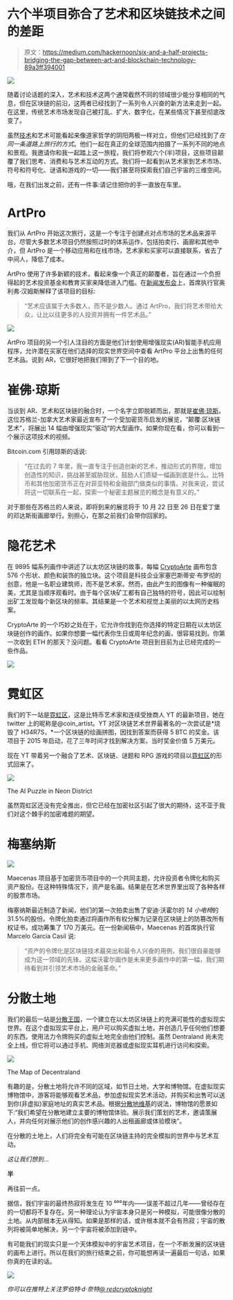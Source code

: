 # 六个半项目弥合了艺术和区块链技术之间的差距

> 原文：<https://medium.com/hackernoon/six-and-a-half-projects-bridging-the-gap-between-art-and-blockchain-technology-89a3ff394001>

![](img/f15615434f7fad6136227d0975557f35.png)

随着讨论话题的深入，艺术和技术这两个通常截然不同的领域很少能分享相同的气息，但在区块链的前沿，这两者已经找到了一系列令人兴奋的新方法来走到一起。在这里，传统艺术市场发现自己被打乱、扩大、数字化，在某些情况下甚至彻底改变了。

虽然[技术](https://hackernoon.com/tagged/technology)和艺术可能看起来像道家哲学的阴阳两极一样对立，但他们已经找到了*在同一条道路上旅行的方式*。他们一起在真正的全球范围内拍摄了一系列不同的地点和景观。我邀请你和我一起踏上这一旅程，我们将参观六个(半)项目，这些项目颠覆了我们思考、消费和与艺术互动的方式。我们将一起看到从艺术家到艺术市场、符号和符号化、谜语和游戏的一切——我们甚至将探索我们自己宇宙的三维空间。

哦，在我们出发之前，还有一件事:请记住把你的手一直放在车里。

# ArtPro

我们从 ArtPro 开始这次旅行，这是一个专注于创建点对点市场的艺术品来源平台。尽管大多数艺术项目仍然按照过时的体系运作，包括拍卖行、画廊和其他中介，但 ArtPro 是一个移动应用和在线市场，艺术家和买家可以直接联系，省去了中间人，降低了成本。

ArtPro 使用了许多新颖的技术，看起来像一个真正的颠覆者，旨在通过一个负担得起的艺术投资基金和教育买家来降低进入门槛。在[新闻发布会](https://bitscreener.com/news/artpro-unveils-crowdsale-bringing-art-to-the-masses)上，首席执行官奥利弗·汉姆斯解释了该项目的目标:

> “艺术应该属于大多数人，而不是少数人。通过 ArtPro，我们将艺术带给大众，让比以往更多的人投资并拥有一件艺术品。”

![](img/d87b671acf38c156955acae5ce78673c.png)

ArtPro 项目的另一个引人注目的方面是他们计划使用增强现实(AR)智能手机应用程序，允许潜在买家在他们选择的现实世界空间中查看 ArtPro 平台上出售的任何艺术品。说到 AR，它很好地把我们带到了下一个目的地。

# 崔佛·琼斯

当谈到 AR、艺术和区块链的融合时，一个名字立即脱颖而出，那就是[崔佛·琼斯](https://www.trevorjonesart.com)。这位苏格兰-加拿大艺术家最近宣布了一个受加密货币启发的展览，“颠覆:区块链艺术”，将展出 14 幅由增强现实“驱动”的大型画作。如果你现在看，你可以看到一个展示这项技术的视频。

Bitcoin.com 引用琼斯的话说:

> “在过去的 7 年里，我一直专注于创造创新的艺术，推动形式的界限，增加创造性的知识，挑战甚至威胁现状，鼓励人们质疑一幅画到底是什么。比特币和其他加密货币正在对菲亚特和金融部门做类似的事情。对我来说，尝试将这一切联系在一起，探索一个秘密主题展览的概念是有意义的。”

对于那些在苏格兰的人来说，即将到来的展览将于 10 月 22 日至 26 日在爱丁堡的邓达斯街画廊举行。别担心，在那之前我们会带你回家的。

# 隐花艺术

在 9895 幅系列画作中讲述了以太坊区块链的故事，每幅 [CryptoArte](https://www.cryptoarte.io/) 画布包含 576 个形状、颜色和装饰的独立块。这个项目是科技企业家塞巴斯蒂安·布罗彻的创意，他是一名职业建筑师，而不是艺术家。然而，由此产生的图像有一种催眠的美，尤其是当顺序观看时。由于每个区块矿工都有自己独特的符号，因此可以绘制出矿工发现每个新区块的频率。其结果是一个艺术和视觉上美丽的以太网历史档案。

CryptoArte 的一个巧妙之处在于，它允许你找到在你选择的特定日期在以太坊区块链创作的画作。如果你想要一幅代表你生日或周年纪念的画，很容易找到。你第一次收到 ETH 的那天？没问题。看看 CryptoArte 项目到目前为止已经完成的一些作品。

![](img/90d0e8154c1bd59698c4e3bd9299f5c4.png)

# 霓虹区

我们的下一站是[霓虹区](https://neondistrict.io/)，这是比特币艺术家和连续受挫商人 YT 的最新项目，她在 twitter 上的昵称是@coin_artist。YT 对区块链艺术世界最著名的一次尝试是*烧毁了 H34R7S，*一个区块链的绘画拼图，因找到答案而获得 5 BTC 的奖金。该项目于 2015 年启动，花了三年时间才找到解决方案，当时奖金价值 5 万美元。

现在 YT 带着另一个融合了艺术、区块链、谜题和 RPG 游戏的项目以[霓虹区](http://neondistrict.io/helpdesk)的形式回来了。

![](img/f4dce3c8a4a1b6fc1d4df559199235be.png)

The AI Puzzle in Neon District

虽然霓虹区还没有完全推出，但它已经在加密社区引起了很大的期待，这不亚于我们对这个棘手的加密难题的期望。

# 梅塞纳斯

![](img/110633c9c0be76c5bdf650a8b4954726.png)

Maecenas 项目基于加密货币项目中的一个共同主题，允许投资者令牌化和购买资产股份。在这种特殊情况下，资产是名画。结果是在艺术世界里出现了各种各样的股票市场。

梅塞纳斯最近制造了新闻，他们的第一次拍卖出售了安迪·沃霍尔的 *14 小电椅*的 31.5%的股份。令牌化拍卖通过将画作所有权分解为记录在区块链上的防篡改所有权证书，成功筹集了 170 万美元。在一份新闻稿中，Maecenas 的首席执行官 Marcelo Garcia Casil 说:

> “资产的令牌化是区块链技术最突出和最令人兴奋的用例，我们很自豪能够成为这一领域的先锋。这幅沃霍尔画作是未来更多画作中的第一幅，我们期待看到并引领艺术市场的金融革命。”

# 分散土地

我们的最后一站是[分散王国](https://decentraland.org/)，一个建立在以太坊区块链上的充满可能性的虚拟现实世界。在这个虚拟现实平台上，用户可以购买虚拟土地，并创造几乎任何他们想要的东西。使用法力令牌购买的虚拟土地完全由他们控制。虽然 Dentraland 尚未完全上线，但它将可以通过手机、网络浏览器或虚拟现实耳机进行访问和探索。

![](img/253446f9b9a94741d17e4582d7be7b46.png)

The Map of Decentraland

有趣的是，分散土地将允许不同的区域，如节日土地，大学和博物馆。在虚拟现实博物馆中，游客将能够观看艺术品，参加虚拟现实艺术活动，并购买和出售可以送到你(非虚拟)家庭地址的真实艺术品。根据[分散地维基](https://wiki.decentraland.org/index.php?title=Museum)的说法，博物馆的愿景如下:“我们希望在分散地建立主要的博物馆体验。展示我们策划的艺术，邀请策展人，并向任何对展示他们的创作感兴趣的人出租画廊或体验模块”。

在分散的土地上，人们将完全有可能在区块链主持的完全模拟的世界中与艺术互动。

*这让我们想到…*

**半**

再往前一点。

据信，我们宇宙的最终热寂将发生在 10 ⁰⁰⁰年内——误差不超过几年——曾经存在的一切都将不复存在。另一种理论认为宇宙本身只是另一种模拟，可能很像分散的土地。从内部根本无从得知。如果是那样的话，或许根本就不会有热寂；宇宙的散列将被简单地解决，另一个宇宙将被添加到链中。

有可能我们的现实只是一个天体模拟中的宇宙艺术项目，在一个不断发展的区块链的画布上进行。所以在我们的旅行结束之前，你可能想再读一遍最后一句话，如果你真的在读的话。

![](img/151a392e534f81de227180e0465e8cc7.png)

*你可以在推特上关注罗伯特·d·奈特*[*@ redcryptoknight*](https://twitter.com/redcryptoknight)